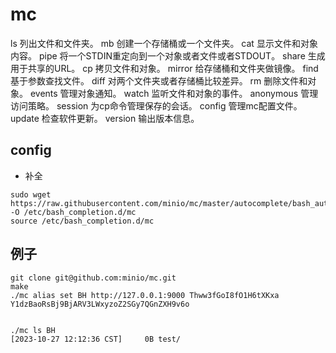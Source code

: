 # mc


ls        列出文件和文件夹。
mb        创建一个存储桶或一个文件夹。
cat       显示文件和对象内容。
pipe      将一个STDIN重定向到一个对象或者文件或者STDOUT。
share     生成用于共享的URL。
cp        拷贝文件和对象。
mirror    给存储桶和文件夹做镜像。
find      基于参数查找文件。
diff      对两个文件夹或者存储桶比较差异。
rm        删除文件和对象。
events    管理对象通知。
watch     监听文件和对象的事件。
anonymous 管理访问策略。
session   为cp命令管理保存的会话。
config    管理mc配置文件。
update    检查软件更新。
version   输出版本信息。

## config
- 补全
```shell
sudo wget https://raw.githubusercontent.com/minio/mc/master/autocomplete/bash_autocomplete -O /etc/bash_completion.d/mc
source /etc/bash_completion.d/mc
```


## 例子
```shell
git clone git@github.com:minio/mc.git
make
./mc alias set BH http://127.0.0.1:9000 Thww3fGoI8fO1H6tXKxa Y1dzBaoRsBj9BjARV3LWxyzoZ2SGy7QGnZXH9v6o


./mc ls BH
[2023-10-27 12:12:36 CST]     0B test/
```
